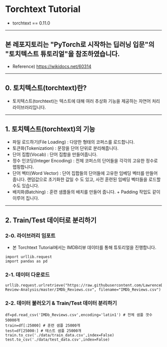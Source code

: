 # Torchtext Tutorial

- torchtext == 0.11.0

---

## 본 레포지토리는 "PyTorch로 시작하는 딥러닝 입문"의 "토치텍스트 튜토리얼"을 참조하였습니다.

- Reference) https://wikidocs.net/60314

---

## 0. 토치텍스트(torchtext)란?

- 토치텍스트(torchtext)는 텍스트에 대해 여러 추상화 기능을 제공하는 자연어 처리 라이브러리입니다.

---

## 1. 토치텍스트(torchtext)의 기능

- 파일 로드하기(File Loading) : 다양한 형태의 코퍼스를 로드합니다.
- 토큰화(Tokenization) : 문장을 단어 단위로 분리해줍니다.
- 단어 집합(Vocab) : 단어 집합을 만들어줍니다.
- 정수 인코딩(Integer Encoding) : 전체 코퍼스의 단어들을 각각의 고유한 정수로 맵핑합니다.
- 단어 벡터(Word Vector) : 단어 집합들의 단어들에 고유한 임베딩 벡터를 만들어 줍니다. 랜덤값으로 초기화한 값일 수 도 있고, 사전 훈련된 임베딩 벡터들을 로드할수도 있습니다.
- 배치화(Batching) : 훈련 샘플들의 배치를 만들어 줍니다. + Padding 작업도 같이 이루어 집니다.

---

## 2. Train/Test 데이터로 분리하기

### 2-0. 라이브러리 임포트

- 본 Torchtext Tutorial에서는 IMDB리뷰 데이터를 통해 튜토리얼을 진행합니다.

```
import urllib.request
import pandas as pd
```

### 2-1. 데이터 다운로드

```
urllib.request.urlretrieve("https://raw.githubusercontent.com/LawrenceDuan/IMDb-Review-Analysis/master/IMDb_Reviews.csv", filename="IMDb_Reviews.csv")
```

### 2-2. 데이터 불러오기 & Train/Test 데이터 분리하기

```
df=pd.read_csv('IMDb_Reviews.csv',encoding='latin1') # 전체 샘플 갯수 50000개
train=df[:25000] # 훈련 샘플 25000개
test=df[25000:] # 테스트 샘플 25000개
train.to_csv('./data/train_data.csv',index=False)
test.to_csv('./data/test_data.csv',index=False)
```

